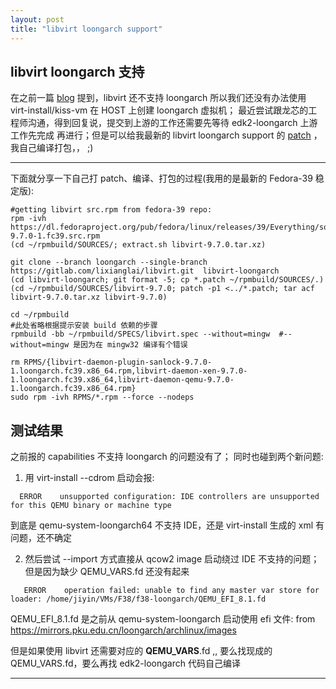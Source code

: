 ```yaml
---
layout: post
title: "libvirt loongarch support"
---
```


## libvirt loongarch 支持
在之前一篇 [blog](https://github.com/tcler/tcler.github.io/blob/master/_posts/2023-08-24-install-fedora-loongarch64-with-qemu.md) 提到，libvirt 还不支持 loongarch 所以我们还没有办法使用 virt-install/kiss-vm 在 HOST 上创建 loongarch 虚拟机；
最近尝试跟龙芯的工程师沟通，得到回复说，提交到上游的工作还需要先等待 edk2-loongarch 上游工作先完成 再进行；但是可以给我最新的 libvirt loongarch support 的 [patch](https://gitlab.com/lixianglai/libvirt.git) ，我自己编译打包，， ;)  

---
下面就分享一下自己打 patch、编译、打包的过程(我用的是最新的 Fedora-39 稳定版):

```
#getting libvirt src.rpm from fedora-39 repo:
rpm -ivh https://dl.fedoraproject.org/pub/fedora/linux/releases/39/Everything/source/tree/Packages/l/libvirt-9.7.0-1.fc39.src.rpm
(cd ~/rpmbuild/SOURCES/; extract.sh libvirt-9.7.0.tar.xz)

git clone --branch loongarch --single-branch  https://gitlab.com/lixianglai/libvirt.git  libvirt-loongarch
(cd libvirt-loongarch; git format -5; cp *.patch ~/rpmbuild/SOURCES/.)
(cd ~/rpmbuild/SOURCES/libvirt-9.7.0; patch -p1 <../*.patch; tar acf libvirt-9.7.0.tar.xz libvirt-9.7.0)

cd ~/rpmbuild
#此处省略根据提示安装 build 依赖的步骤
rpmbuild -bb ~/rpmbuild/SPECS/libvirt.spec --without=mingw  #--without=mingw 是因为在 mingw32 编译有个错误

rm RPMS/{libvirt-daemon-plugin-sanlock-9.7.0-1.loongarch.fc39.x86_64.rpm,libvirt-daemon-xen-9.7.0-1.loongarch.fc39.x86_64,libvirt-daemon-qemu-9.7.0-1.loongarch.fc39.x86_64.rpm}
sudo rpm -ivh RPMS/*.rpm --force --nodeps
```

## 测试结果
之前报的 capabilities 不支持 loongarch 的问题没有了； 同时也碰到两个新问题:

1) 用 virt-install --cdrom 启动会报:  
```
  ERROR    unsupported configuration: IDE controllers are unsupported for this QEMU binary or machine type
```
到底是 qemu-system-loongarch64 不支持 IDE，还是 virt-install 生成的 xml 有问题，还不确定

2) 然后尝试 --import 方式直接从 qcow2 image 启动绕过 IDE 不支持的问题；但是因为缺少 QEMU_VARS.fd 还没有起来  
```
   ERROR    operation failed: unable to find any master var store for loader: /home/jiyin/VMs/F38/f38-loongarch/QEMU_EFI_8.1.fd
```
QEMU_EFI_8.1.fd 是之前从 qemu-system-loongarch 启动使用 efi 文件: from https://mirrors.pku.edu.cn/loongarch/archlinux/images  

但是如果使用 libvirt 还需要对应的 **QEMU_VARS**.fd ,, 要么找现成的 QEMU_VARS.fd，要么再找 edk2-loongarch 代码自己编译

---
